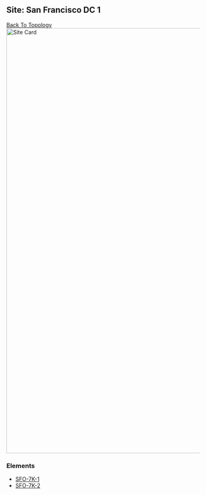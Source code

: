 ## Site: San Francisco DC 1
[Back To Topology](../README.md)
<img alt="Site Card" src="site-info?raw=1" width="1110">

### Elements
<ul>
<li>
<A href="SFO-7K-1/README.md">SFO-7K-1</A>
</li>
<li>
<A href="SFO-7K-2/README.md">SFO-7K-2</A>
</li>
</ul>
